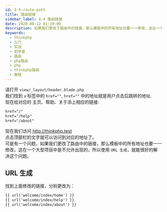 ```yaml
---
id: 4-4-route-path
title: 路由链接
sidebar_label: 4.4 路由链接
date: 2020-08-12 01:19:00
description: 如果我们更改了路由中的链接，那么模板中的所有地址也要一一修改，这在一个大型项目中是不允许出现的，所以使用 `URL 生成`，就能很好的解决这个问题。
keywords:
  - thinkphp
  - 入门
  - 实战
  - 初学者
  - 路由
  - php路由
  - php
  - thinkphp路由
  - 教程
---
```


请打开 `view/_layout/header.blade.php`  
我们找到 `a` 标签中的 `href=""`, `href=""` 中的地址就是用户点击后跳转的地址.  
现在给对应的 主页、帮助、关于添上相应的链接:

~~~html title="view/_layout/header.blade.php"
href="/"
href="/help"
href="/about"
~~~

现在我们访问 http://thinkphp.test  
点击顶部栏的文字就可以访问到对应的地址了。  
可是有一个问题，如果我们更改了路由中的链接，那么模板中的所有地址也要一一修改，这在一个大型项目中是不允许出现的，所以使用 `URL 生成`，就能很好的解决这个问题。

## URL 生成

找到上面修改的链接，分别更改为：

~~~html title="view/_layout/header.blade.php"
{{ url('welcome/index/home') }}
{{ url('welcome/index/help') }}
{{ url('welcome/index/about') }}
~~~
